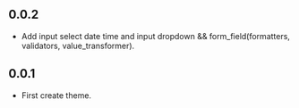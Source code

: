 ## 0.0.2
* Add input select date time and input dropdown && form_field(formatters, validators, value_transformer).
## 0.0.1
* First create theme.